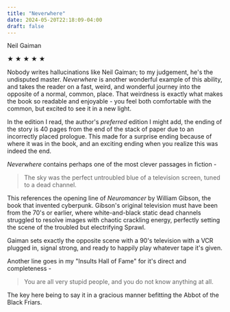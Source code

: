 ```yaml
---
title: "Neverwhere"
date: 2024-05-20T22:18:09-04:00
draft: false
---
```


Neil Gaiman

&#9733; &#9733; &#9733; &#9733; &#9733;

Nobody writes hallucinations like Neil Gaiman; to my judgement, he's the undisputed master. _Neverwhere_ is another wonderful example of this ability, and takes the reader on a fast, weird, and wonderful journey into the opposite of a normal, common, place. That weirdness is exactly what makes the book so readable and enjoyable - you feel both comfortable with the common, but excited to see it in a new light.

In the edition I read, the author's _preferred_ edition I might add, the ending of the story is 40 pages from the end of the stack of paper due to an incorrectly placed prologue. This made for a surprise ending because of where it was in the book, and an exciting ending when you realize this was indeed the end.

_Neverwhere_ contains perhaps one of the most clever passages in fiction -

> The sky was the perfect untroubled blue of a television screen, tuned to a dead channel.

This references the opening line of _Neuromancer_ by William Gibson, the book that invented cyberpunk. Gibson's original television must have been from the 70's or earlier, where white-and-black static dead channels struggled to resolve images with chaotic crackling energy, perfectly setting the scene of the troubled but electrifying Sprawl.

Gaiman sets exactly the opposite scene with a 90's television with a VCR plugged in, signal strong, and ready to happily play whatever tape it's given.

Another line goes in my "Insults Hall of Fame" for it's direct and completeness -

> You are all very stupid people, and you do not know anything at all.

The key here being to say it in a gracious manner befitting the Abbot of the Black Friars.

